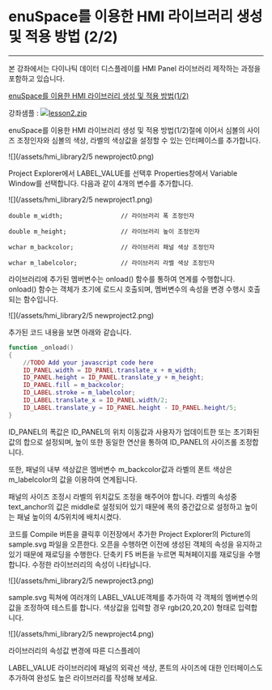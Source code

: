# **enuSpace를 이용한 HMI 라이브러리 생성 및 적용 방법 \(2/2\)**

---

본 강좌에서는 다이나틱 데이터 디스플레이를 HMI Panel 라이브러리 제작하는 과정을 포함하고 있습니다.

[enuSpace를 이용한 HMI 라이브러리 생성 및 적용 방법\(1/2\)](//tutorial/hmi-library1.html)

강좌샘플 : [![](http://t1.daumcdn.net/tistory_admin/blogs/image/extension/zip.gif?_version_=5edd9eee8cdd891e2125a28405975fd20eb6ee50)lesson2.zip](http://enuspace.tistory.com/attachment/cfile3.uf@220E2C4458F997E7232C7F.zip)



enuSpace를 이용한 HMI 라이브러리 생성 및 적용 방법\(1/2\)절에 이어서 심볼의 사이즈 조정인자와 심볼의 색상, 라벨의 색상값을 설정할 수 있는 인터페이스를 추가합니다.

![](/assets/hmi_library2/5 newproject0.png)

Project Explorer에서 LABEL\_VALUE를 선택후 Properties창에서 Variable Window를 선택합니다. 다음과 같이 4개의 변수를 추가합니다.

![](/assets/hmi_library2/5 newproject1.png)

`double m_width;                // 라이브러리 폭 조정인자`

`double m_height;               // 라이브러리 높이 조정인자`

`wchar m_backcolor;             // 라이브러리 패널 색상 조정인자`

`wchar m_labelcolor;            // 라이브러리 라벨 색상 조정인자`

라이브러리에 추가된 멤버변수는 onload\(\) 함수를 통하여 연계를 수행합니다. onload\(\) 함수는 객체가 초기에 로드시 호출되며, 멤버변수의 속성을 변경 수행시 호출되는 함수입니다.

![](/assets/hmi_library2/5 newproject2.png)

추가된  코드 내용을 보면 아래와 같습니다.

```lua
function _onload()
{
    //TODO Add your javascript code here
    ID_PANEL.width = ID_PANEL.translate_x + m_width;
    ID_PANEL.height = ID_PANEL.translate_y + m_height;
    ID_PANEL.fill = m_backcolor;
    ID_LABEL.stroke = m_labelcolor;
    ID_LABEL.translate_x = ID_PANEL.width/2;
    ID_LABEL.translate_y = ID_PANEL.height - ID_PANEL.height/5;
}
```

ID\_PANEL의 폭값은 ID\_PANEL의 위치 이동값과 사용자가 업데이트한 또는 초기화된 값의 합으로 설정되며, 높이 또한 동일한 연산을 통하여 ID\_PANEL의 사이즈롤 조정합니다.

또한, 패널의 내부 색상값은 멤버변수 m\_backcolor값과 라벨의 폰트 색상은 m\_labelcolor의 값을 이용하여 연계됩니다.

패널의 사이즈 조정시 라벨의 위치값도 조정을 해주어야 합니다. 라벨의 속성중 text\_anchor의 값은 middle로 설정되어 있기 때문에 폭의 중간값으로 설정하고 높이는 패널 높이의 4/5위치에 배치시켰다.

코드를 Compile 버튼을 클릭후 이전장에서 추가한 Project Explorer의 Picture의 sample.svg 파일을 오픈한다. 오픈을 수행하면 이전에 생성된 객체의 속성을 유지하고 있기 때문에 재로딩을 수행한다. 단축키 F5 버튼을 누르면 픽쳐페이지를 재로딩을 수행합니다. 수정한 라이브러리의 속성이 나타납니다.

![](/assets/hmi_library2/5 newproject3.png)

sample.svg 픽쳐에 여러개의 LABEL\_VALUE객체를 추가하여 각 객체의 멤버변수의 값을 조정하여 테스트를 합니다. 색상값을 입력할 경우 rgb\(20,20,20\) 형태로 입력합니다.

![](/assets/hmi_library2/5 newproject4.png)

라이브러리의 속성값 변경에 따른 디스플레이

LABEL\_VALUE 라이브러리에 패널의 외곽선 색상, 폰트의 사이즈에 대한 인터페이스도 추가하여 완성도 높은  라이브러리를 작성해 보세요.

